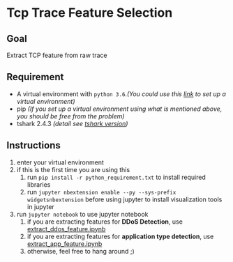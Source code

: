 # Tcp Trace Feature Selection
## Goal
Extract TCP feature from raw trace
## Requirement
- A virtual environment with `python 3.6`.*(You could use this [link](https://conda.io/docs/user-guide/tasks/manage-environments.html) to set up a virtual environment)*
- pip *(If you set up a virtual environment using what is mentioned above, you should be free from the problem)*
- tshark 2.4.3 _(detail see [tshark version](./tshark_version.txt))_
## Instructions
1. enter your virtual environment
1. if this is the first time you are using this
    1. run `pip install -r python_requirement.txt` to install required libraries
    1. run `jupyter nbextension enable --py --sys-prefix widgetsnbextension` before using jupyter to install visualization tools in jupyter
1. run `jupyter notebook` to use jupyter notebook
    1. if you are extracting features for **DDoS Detection**, use [extract_ddos_feature.ipynb](./extract_ddos_feature.ipynb)
    1. if you are extracting features for **application type detection**, use [extract_app_feature.ipynb](./extract_app_feature.ipynb)
    1. otherwise, feel free to hang around ;)
